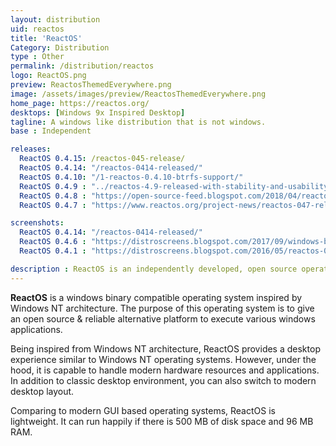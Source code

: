```yaml
---
layout: distribution
uid: reactos
title: 'ReactOS'
Category: Distribution
type : Other
permalink: /distribution/reactos
logo: ReactOS.png
preview: ReactosThemedEverywhere.png
image: /assets/images/preview/ReactosThemedEverywhere.png
home_page: https://reactos.org/
desktops: [Windows 9x Inspired Desktop]
tagline: A windows like distribution that is not windows.
base : Independent

releases:
  ReactOS 0.4.15: /reactos-045-release/
  ReactOS 0.4.14: "/reactos-0414-released/"
  ReactOS 0.4.10: "/1-reactos-0.4.10-btrfs-support/"
  ReactOS 0.4.9 : "../reactos-4.9-released-with-stability-and-usability-improvements/"
  ReactOS 0.4.8 : "https://open-source-feed.blogspot.com/2018/04/reactos-048-released-with-improved-user.html"
  ReactOS 0.4.7 : "https://www.reactos.org/project-news/reactos-047-released"

screenshots:
  ReactOS 0.4.14: "/reactos-0414-released/"
  ReactOS 0.4.6 : "https://distroscreens.blogspot.com/2017/09/windows-binary-compatible-reactos-046.html"
  ReactOS 0.4.1 : "https://distroscreens.blogspot.com/2016/05/reactos-041-screenshots.html"

description : ReactOS is an independently developed, open source operating system inspired by Windows NT architecture.
---
```

**ReactOS** is a windows binary compatible operating system inspired by Windows NT architecture. The purpose of this operating system is to give an open source & reliable alternative platform to execute various windows applications.

Being inspired from Windows NT architecture, ReactOS provides a desktop experience similar to Windows NT operating systems. However, under the hood, it is capable to handle modern hardware resources and applications. In addition to classic desktop environment, you can also switch to modern desktop layout.

Comparing to modern GUI based operating systems, ReactOS is lightweight. It can run happily if there is 500 MB of disk space and 96 MB RAM.
